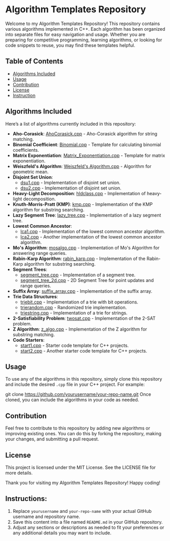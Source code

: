 # Algorithm Templates Repository

Welcome to my Algorithm Templates Repository! This repository contains various algorithms implemented in C++. Each algorithm has been organized into separate files for easy navigation and usage. Whether you are preparing for competitive programming, learning algorithms, or looking for code snippets to reuse, you may find these templates helpful.

## Table of Contents

- [Algorithms Included](#algorithms-included)
- [Usage](#usage)
- [Contribution](#contribution)
- [License](#license)
- [Instruction](#Instructions)

## Algorithms Included

Here’s a list of algorithms currently included in this repository:

- **Aho-Corasick**: [AhoCorasick.cpp](AhoCorasick.cpp) - Aho-Corasick algorithm for string matching.
- **Binomial Coefficient**: [Binomial.cpp](Binomial.cpp) - Template for calculating binomial coefficients.
- **Matrix Exponentiation**: [Matrix_Exponentiation.cpp](Matrix_Exponentiation.cpp) - Template for matrix exponentiation.
- **Weiszfeld's Algorithm**: [Weiszfeld's Algorithm.cpp](Weiszfeld's%20Algorithm.cpp) - Algorithm for geometric mean.
- **Disjoint Set Union**: 
  - [dsu1.cpp](dsu1.cpp) - Implementation of disjoint set union.
  - [dsu2.cpp](dsu2.cpp) - Implementation of disjoint set union.
- **Heavy-Light Decomposition**: [hldclass.cpp](hldclass.cpp) - Implementation of heavy-light decomposition.
- **Knuth-Morris-Pratt (KMP)**: [kmp.cpp](kmp.cpp) - Implementation of the KMP algorithm for substring searching.
- **Lazy Segment Tree**: [lazy_tree.cpp](lazy_tree.cpp) - Implementation of a lazy segment tree.
- **Lowest Common Ancestor**:
  - [lca1.cpp](lca1.cpp) - Implementation of the lowest common ancestor algorithm.
  - [lca2.cpp](lca2.cpp) - Another implementation of the lowest common ancestor algorithm.
- **Mo's Algorithm**: [mosalgo.cpp](mosalgo.cpp) - Implementation of Mo's Algorithm for answering range queries.
- **Rabin-Karp Algorithm**: [rabin_karp.cpp](rabin_karp.cpp) - Implementation of the Rabin-Karp algorithm for substring searching.
- **Segment Trees**:
  - [segment_tree.cpp](segment_tree.cpp) - Implementation of a segment tree.
  - [segment_tree_2d.cpp](segment_tree_2d.cpp) - 2D Segment Tree for point updates and range queries.
- **Suffix Array**: [suffix_array.cpp](suffix_array.cpp) - Implementation of the suffix array.
- **Trie Data Structures**:
  - [triebit.cpp](triebit.cpp) - Implementation of a trie with bit operations.
  - [trierandom.cpp](trierandom.cpp) - Randomized trie implementation.
  - [triestring.cpp](triestring.cpp) - Implementation of a trie for strings.
- **2-Satisfiability Problem**: [twosat.cpp](twosat.cpp) - Implementation of the 2-SAT problem.
- **Z Algorithm**: [z_algo.cpp](z_algo.cpp) - Implementation of the Z algorithm for substring matching.
- **Code Starters**:
  - [start1.cpp](start1.cpp) - Starter code template for C++ projects.
  - [start2.cpp](start2.cpp) - Another starter code template for C++ projects.

## Usage

To use any of the algorithms in this repository, simply clone this repository and include the desired `.cpp` file in your C++ project. For example:


git clone https://github.com/yourusername/your-repo-name.git
Once cloned, you can include the algorithms in your code as needed.

## Contribution
Feel free to contribute to this repository by adding new algorithms or improving existing ones. You can do this by forking the repository, making your changes, and submitting a pull request.

## License
This project is licensed under the MIT License. See the LICENSE file for more details.

Thank you for visiting my Algorithm Templates Repository! Happy coding!

## Instructions:
1. Replace `yourusername` and `your-repo-name` with your actual GitHub username and repository name.
2. Save this content into a file named `README.md` in your GitHub repository. 
3. Adjust any sections or descriptions as needed to fit your preferences or any additional details you may want to include.

```bash



